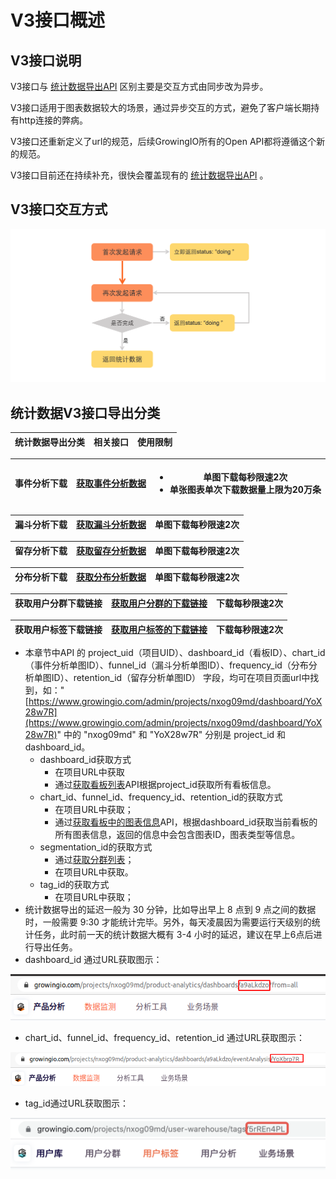 # V3接口概述

## V3接口说明 <a href="tong-ji-shu-ju-dao-chu-fen-lei" id="tong-ji-shu-ju-dao-chu-fen-lei"></a>

V3接口与 [统计数据导出API](../statistics-api/) 区别主要是交互方式由同步改为异步。

V3接口适用于图表数据较大的场景，通过异步交互的方式，避免了客户端长期持有http连接的弊病。

V3接口还重新定义了url的规范，后续GrowingIO所有的Open API都将遵循这个新的规范。

V3接口目前还在持续补充，很快会覆盖现有的 [统计数据导出API](../statistics-api/) 。

## V3接口交互方式 <a href="tong-ji-shu-ju-dao-chu-fen-lei" id="tong-ji-shu-ju-dao-chu-fen-lei"></a>

![](<../../../.gitbook/assets/image (126).png>)

## 统计数据V3接口导出分类 <a href="tong-ji-shu-ju-dao-chu-fen-lei" id="tong-ji-shu-ju-dao-chu-fen-lei"></a>

| 统计数据导出分类 | 相关接口 | 使用限制 |
| -------- | ---- | ---- |

| 事件分析下载 | [​获取事件分析数据​](definition/getevent.md) | <ul><li>单图下载每秒限速2次</li><li>单张图表单次下载数据量上限为20万条</li></ul> |
| ------ | ------------------------------------ | ------------------------------------------------------- |

| 漏斗分析下载 | [​获取漏斗分析数据​](definition/getfunnel.md) | 单图下载每秒限速2次 |
| ------ | ------------------------------------- | ---------- |

| 留存分析下载 | [​获取留存分析数据​](definition/getretention.md) | 单图下载每秒限速2次 |
| ------ | ---------------------------------------- | ---------- |

| 分布分析下载 | [获取分布分析数据](definition/huo-qu-fen-bu-fen-xi-shu-ju.md) | 单图下载每秒限速2次 |
| ------ | ----------------------------------------------------- | ---------- |

| 获取用户分群下载链接 | [获取用户分群的下载链接](definition/get-segmentations.md) | 下载每秒限速2次 |
| ---------- | ---------------------------------------------- | -------- |

| 获取用户标签下载链接 | [获取用户标签的下载链接](definition/huo-qu-yong-hu-biao-qian-de-xia-zai-lian-jie.md) | 下载每秒限速2次 |
| ---------- | ------------------------------------------------------------------------- | -------- |

* 本章节中API 的 project\_uid（项目UID）、dashboard\_id（看板ID）、chart\_id（事件分析单图ID）、funnel\_id（漏斗分析单图ID）、frequency\_id（分布分析单图ID）、retention\_id（留存分析单图ID） 字段，均可在项目页面url中找到，如："[https://www.growingio.com/admin/projects/nxog09md/dashboard/YoX28w7R](https://www.growingio.com/admin/projects/nxog09md/dashboard/YoX28w7R)" 中的 "nxog09md" 和 "YoX28w7R" 分别是 project\_id 和dashboard\_id。
  * dashboard\_id获取方式
    * 在项目URL中获取
    * 通过[获取看板列表](../statistics-api/definition/get-charts.md)API根据project\_id获取所有看板信息。
  * chart\_id、funnel\_id、frequency\_id、retention\_id的获取方式
    * 在项目URL中获取；
    * 通过[获取看板中的图表信息](../statistics-api/definition/get-chartinfo.md)API，根据dashboard\_id获取当前看板的所有图表信息，返回的信息中会包含图表ID，图表类型等信息。
  * segmentation\_id的获取方式
    * 通过[获取分群列表](../statistics-api/definition/get-segm.md)；
    * 在项目URL中获取。
  * tag\_id的获取方式
    * 在项目URL中获取；
* 统计数据导出的延迟一般为 30 分钟，比如导出早上 8 点到 9 点之间的数据时，一般需要 9:30 才能统计完毕。另外，每天凌晨因为需要运行天级别的统计任务，此时前一天的统计数据大概有 3-4 小时的延迟，建议在早上6点后进行导出任务。
* dashboard\_id 通过URL获取图示：

![](<../../../.gitbook/assets/image (142).png>)

* chart\_id、funnel\_id、frequency\_id、retention\_id 通过URL获取图示：

![](<../../../.gitbook/assets/image (141).png>)

* tag\_id通过URL获取图示：

![](<../../../.gitbook/assets/image (146).png>)

